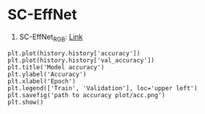 # SC-EffNet


1. SC-EffNet<sub>RGB</sub>: [Link](#)


```
plt.plot(history.history['accuracy'])
plt.plot(history.history['val_accuracy'])
plt.title('Model accuracy')
plt.ylabel('Accuracy')
plt.xlabel('Epoch')
plt.legend(['Train', 'Validation'], loc='upper left')
plt.savefig('path to accuracy plot/acc.png')
plt.show()
```
